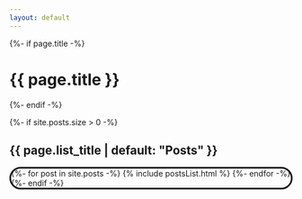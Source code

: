 ```yaml
---
layout: default
---
```


<div class="home">
  {%- if page.title -%}
    <h1 class="page-heading">{{ page.title }}</h1>
  {%- endif -%}

  {%- if site.posts.size > 0 -%}
  <h2 class="cím">{{ page.list_title | default: "Posts" }}</h2>
  <div style="display:flex; flex-direction: column; flex-wrap: wrap; border:solid;border-radius: 20px;">
    {%- for post in site.posts -%}
      {% include postsList.html %}
    {%- endfor -%}
  {%- endif -%}

</div>
</div>